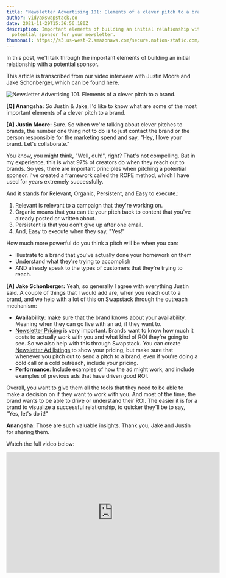 ```yaml
---
title: "Newsletter Advertising 101: Elements of a clever pitch to a brand"
author: vidya@swapstack.co
date: 2021-11-29T15:36:56.180Z
description: Important elements of building an initial relationship with a
  potential sponsor for your newsletter.
thumbnail: https://s3.us-west-2.amazonaws.com/secure.notion-static.com/ccf29d30-72aa-4e13-9752-44ea7745af67/Newsletter_Advertising_101_Elements_of_a_clever_pitch_%281%29.jpg?X-Amz-Algorithm=AWS4-HMAC-SHA256&X-Amz-Content-Sha256=UNSIGNED-PAYLOAD&X-Amz-Credential=AKIAT73L2G45EIPT3X45%2F20211129%2Fus-west-2%2Fs3%2Faws4_request&X-Amz-Date=20211129T164918Z&X-Amz-Expires=86400&X-Amz-Signature=6ccb4d2d14a55814890f22bf7a1287e346e82a93db6f1f3ac7178a312bd71df4&X-Amz-SignedHeaders=host&response-content-disposition=filename%20%3D%22Newsletter%2520Advertising%2520101%2520Elements%2520of%2520a%2520clever%2520pitch%2520%281%29.jpg%22&x-id=GetObject
---
```

In this post, we'll talk through the important elements of building an initial relationship with a potential sponsor.

This article is transcribed from our video interview with Justin Moore and Jake Schonberger, which can be found [here](https://www.notion.so/Episode-1-Elements-of-a-clever-pitch-to-a-brand-3fbaa56c5f7a42b394b821ce6c864c91).

![Newsletter Advertising 101. Elements of a clever pitch to a brand.](https://s3.us-west-2.amazonaws.com/secure.notion-static.com/f7ef121d-63ba-4b87-98ed-b6c399a05bd5/Green_Professional_Gradients_Specialized_Courses_Education_LinkedIn_Video_Ad_%281%29.jpg?X-Amz-Algorithm=AWS4-HMAC-SHA256&X-Amz-Content-Sha256=UNSIGNED-PAYLOAD&X-Amz-Credential=AKIAT73L2G45EIPT3X45%2F20211129%2Fus-west-2%2Fs3%2Faws4_request&X-Amz-Date=20211129T154740Z&X-Amz-Expires=86400&X-Amz-Signature=618b5e5fd2e3fa90ee7789d3cb3e22d41eab0815013d4b4840d9e7abe403d590&X-Amz-SignedHeaders=host&response-content-disposition=filename%20%3D%22Green%2520Professional%2520Gradients%2520Specialized%2520Courses%2520Education%2520LinkedIn%2520Video%2520Ad%2520%281%29.jpg%22&x-id=GetObject "Important elements of a clever pitch to a brand.")

**\[Q] Anangsha:** So Justin & Jake, I'd like to know what are some of the most important elements of a clever pitch to a brand.

**\[A]** **Justin Moore:** Sure. So when we're talking about clever pitches to brands, the number one thing not to do is to just contact the brand or the person responsible for the marketing spend and say, "Hey, I love your brand. Let's collaborate."

You know, you might think, "Well, duh!", right? That's not compelling. But in my experience, this is what 97% of creators do when they reach out to brands. So yes, there are important principles when pitching a potential sponsor. I've created a framework called the ROPE method, which I have used for years extremely successfully.

And it stands for Relevant, Organic, Persistent, and Easy to execute.:

1. Relevant is relevant to a campaign that they're working on.
2. Organic means that you can tie your pitch back to content that you've already posted or written about.
3. Persistent is that you don't give up after one email.
4. And, Easy to execute when they say, "Yes!"

How much more powerful do you think a pitch will be when you can:

* Illustrate to a brand that you've actually done your homework on them
* Understand what they're trying to accomplish
* AND already speak to the types of customers that they're trying to reach.

**\[A]** **Jake Schonberger:** Yeah, so generally I agree with everything Justin said. A couple of things that I would add are, when you reach out to a brand, and we help with a lot of this on Swapstack through the outreach mechanism:

* **Availability**: make sure that the brand knows about your availability. Meaning when they can go live with an ad, if they want to.
* [Newsletter Pricing](https://swapstack.co/newsletter-pricing-101/) is very important. Brands want to know how much it costs to actually work with you and what kind of ROI they're going to see. So we also help with this through Swapstack. You can create [Newsletter Ad listings](https://swapstack.co/newsletter-ad-units-101/) to show your pricing, but make sure that whenever you pitch out to send a pitch to a brand, even if you're doing a cold call or a cold outreach, include your pricing.
* **Performance**: Include examples of how the ad might work, and include examples of previous ads that have driven good ROI.

Overall, you want to give them all the tools that they need to be able to make a decision on if they want to work with you. And most of the time, the brand wants to be able to drive or understand their ROI. The easier it is for a brand to visualize a successful relationship, to quicker they'll be to say, "Yes, let's do it!"

**Anangsha:** Those are such valuable insights. Thank you, Jake and Justin for sharing them.

Watch the full video below:

<iframe width="560" height="315" src="https://www.youtube.com/embed/0L9nYwercfg" title="YouTube video player" frameborder="0" allow="accelerometer; autoplay; clipboard-write; encrypted-media; gyroscope; picture-in-picture" allowfullscreen></iframe>
